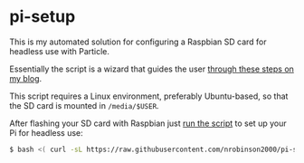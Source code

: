 # pi-setup

This is my automated solution for configuring a Raspbian SD card for headless use with Particle.

Essentially the script is a wizard that guides the user [through these steps on my blog](https://cehs.github.io/2017/03/08/how-to-run-particle-on-raspberry-pi.html).

This script requires a Linux environment, preferably Ubuntu-based, so that the SD card is mounted in `/media/$USER`.

After flashing your SD card with Raspbian just [run the script](https://github.com/nrobinson2000/pi-setup/blob/master/pi-setup.sh) to set up your Pi for headless use:

```bash
$ bash <( curl -sL https://raw.githubusercontent.com/nrobinson2000/pi-setup/master/pi-setup.sh)
```
